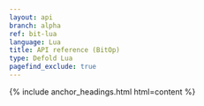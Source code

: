 ```yaml
---
layout: api
branch: alpha
ref: bit-lua
language: Lua
title: API reference (BitOp)
type: Defold Lua
pagefind_exclude: true
---
```

{% include anchor_headings.html html=content %}
